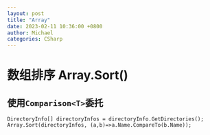 ```yaml
---
layout: post
title: "Array"
date: 2023-02-11 10:36:00 +0800
author: Michael
categories: CSharp
---
```


# 数组排序 Array.Sort()
## 使用`Comparison<T>`委托

    DirectoryInfo[] directoryInfos = directoryInfo.GetDirectories();
    Array.Sort(directoryInfos, (a,b)=>a.Name.CompareTo(b.Name));